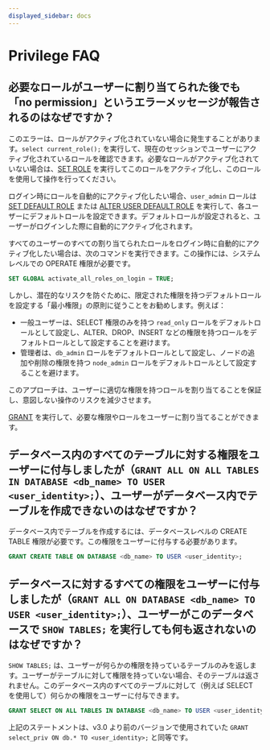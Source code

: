 ```yaml
---
displayed_sidebar: docs
---
```


# Privilege FAQ

## 必要なロールがユーザーに割り当てられた後でも「no permission」というエラーメッセージが報告されるのはなぜですか？

このエラーは、ロールがアクティブ化されていない場合に発生することがあります。`select current_role();` を実行して、現在のセッションでユーザーにアクティブ化されているロールを確認できます。必要なロールがアクティブ化されていない場合は、[SET ROLE](../../sql-reference/sql-statements/account-management/SET_ROLE.md) を実行してこのロールをアクティブ化し、このロールを使用して操作を行ってください。

ログイン時にロールを自動的にアクティブ化したい場合、`user_admin` ロールは [SET DEFAULT ROLE](../../sql-reference/sql-statements/account-management/SET_DEFAULT_ROLE.md) または [ALTER USER DEFAULT ROLE](../../sql-reference/sql-statements/account-management/ALTER_USER.md) を実行して、各ユーザーにデフォルトロールを設定できます。デフォルトロールが設定されると、ユーザーがログインした際に自動的にアクティブ化されます。

すべてのユーザーのすべての割り当てられたロールをログイン時に自動的にアクティブ化したい場合は、次のコマンドを実行できます。この操作には、システムレベルでの OPERATE 権限が必要です。

```SQL
SET GLOBAL activate_all_roles_on_login = TRUE;
```

しかし、潜在的なリスクを防ぐために、限定された権限を持つデフォルトロールを設定する「最小権限」の原則に従うことをお勧めします。例えば：

- 一般ユーザーは、SELECT 権限のみを持つ `read_only` ロールをデフォルトロールとして設定し、ALTER、DROP、INSERT などの権限を持つロールをデフォルトロールとして設定することを避けます。
- 管理者は、`db_admin` ロールをデフォルトロールとして設定し、ノードの追加や削除の権限を持つ `node_admin` ロールをデフォルトロールとして設定することを避けます。

このアプローチは、ユーザーに適切な権限を持つロールを割り当てることを保証し、意図しない操作のリスクを減少させます。

[GRANT](../../sql-reference/sql-statements/account-management/GRANT.md) を実行して、必要な権限やロールをユーザーに割り当てることができます。

## データベース内のすべてのテーブルに対する権限をユーザーに付与しましたが（`GRANT ALL ON ALL TABLES IN DATABASE <db_name> TO USER <user_identity>;`）、ユーザーがデータベース内でテーブルを作成できないのはなぜですか？

データベース内でテーブルを作成するには、データベースレベルの CREATE TABLE 権限が必要です。この権限をユーザーに付与する必要があります。

```SQL
GRANT CREATE TABLE ON DATABASE <db_name> TO USER <user_identity>;
```

## データベースに対するすべての権限をユーザーに付与しましたが（`GRANT ALL ON DATABASE <db_name> TO USER <user_identity>;`）、ユーザーがこのデータベースで `SHOW TABLES;` を実行しても何も返されないのはなぜですか？

`SHOW TABLES;` は、ユーザーが何らかの権限を持っているテーブルのみを返します。ユーザーがテーブルに対して権限を持っていない場合、そのテーブルは返されません。このデータベース内のすべてのテーブルに対して（例えば SELECT を使用して）何らかの権限をユーザーに付与できます。

```SQL
GRANT SELECT ON ALL TABLES IN DATABASE <db_name> TO USER <user_identity>;
```

上記のステートメントは、v3.0 より前のバージョンで使用されていた `GRANT select_priv ON db.* TO <user_identity>;` と同等です。